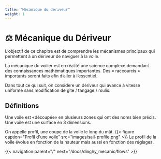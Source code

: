 ```yaml
---
title: "Mécanique du dériveur"
weight: 1
---
```


# ⚖️ Mécanique du Dériveur

L’objectif de ce chapitre est de comprendre les mécanismes principaux qui permettent à un dériveur de naviguer à la voile.

La mécanique du voilier est en réalité une science complexe demandant des connaissances mathématiques importantes. Des « raccourcis » importants seront faits afin d’aller à l’essentiel.

Dans tout ce qui suit, on considère un dériveur qui avance à vitesse uniforme sans modification de gîte / tangage / roulis.

## Définitions

Une voile est «découpée» en plusieurs zones qui ont des noms bien précis.
Une voile est une surface en 3 dimensions.

On appelle profil, une coupe de la voile le long du mât.
{{< figure caption="Profil d'une voile" src="images/sail-profile.png" >}}
Le profil de la voile évolue en fonction de la hauteur mais aussi en fonction des réglages.

{{< navigation parent="/" next="/docs/dinghy_mecanic/flows" >}}
